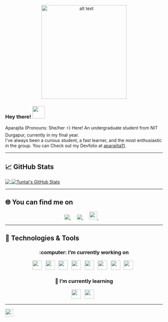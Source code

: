 <!-- header Gif -->

<div align="center">
   <img src="https://github.com/Tuntai/Tuntai/blob/main/hello.gif" alt="alt text" width="272" height="300" />
</div>

<!-- Intro -->

### Hey there!  <img src="https://raw.githubusercontent.com/MartinHeinz/MartinHeinz/master/wave.gif" width="40px">
Aparajita (Pronouns: She/her ⚡) Here! An undergraduate student from NIT Durgapur, currently in my final year.<br>
I've always been a curious student, a fast learner, and the most enthusiastic in the group. You can Check out my Devfolio at [aparajita11](https://devfolio.co/@aparajita11).
  
<hr>

<!-- Github Stats -->

## &#x1f4c8; GitHub Stats
<a href="https://github.com/Tuntai/Tuntai">
  <img align="center" src="https://github-readme-stats.vercel.app/api/top-langs/?username=Tuntai&hide=java,html,scss&title_color=00ff7f&text_color=c9cacc&icon_color=2bbc8a&bg_color=1d1f21" />
</a>

<a href="https://github.com/Tuntai/Tuntai">
  <img align="center" src="https://github-readme-stats.vercel.app/api?username=Tuntai&show_icons=true&line_height=27&count_private=true&title_color=00ff7f&text_color=c9cacc&icon_color=2bbc8a&bg_color=1d1f21" alt="Tuntai's GitHub Stats" />
</a>



<hr>
<!-- Contact -->

## :globe_with_meridians: You can find me on 
<p align='center'>
   <a href="https://www.linkedin.com/in/aparajita-paul98/" target="_blank">
      <img src="https://img.shields.io/badge/linkedin-%230077B5.svg?&style=for-the-badge&logo=linkedin&logoColor=white"/>
   </a>&nbsp;&nbsp;&nbsp;&nbsp;
   
   <a href="mailto:aparajitapaul98@gmail.com">
      <img src="https://img.shields.io/badge/gmail-%23D14836.svg?&style=for-the-badge&logo=gmail&logoColor=white"/>
   </a>&nbsp;&nbsp;&nbsp;&nbsp;
   
   <a href="https://devfolio.co/@aparajita11">
      <img height="25" src="https://gblobscdn.gitbook.com/spaces%2F-LX2wpUXI1eWMY46nkHR%2Favatar-rectangle.png?alt=media"/>
   </a>&nbsp;&nbsp;&nbsp;&nbsp; 
   
</p>
<hr>

<!-- Technology I use -->

## 🔧 Technologies & Tools

<h3 align="center"> :computer: I’m currently working on  </h3>
<p align="center">
  <code><img height="30" src="http://simpleicons.org/icons/awesomelists.svg"></code>&nbsp;&nbsp;
   <code><img height="30" src="https://simpleicons.org/icons/html5.svg"></code>&nbsp;&nbsp;
   <code><img height="30" src="http://simpleicons.org/icons/css3.svg"></code>&nbsp;&nbsp;
   <code><img height="30" src="https://simpleicons.org/icons/javascript.svg"></code>&nbsp;&nbsp;
   <code><img height="30" src="https://simpleicons.org/icons/python.svg"></code>&nbsp;&nbsp;
   <code><img height="30" src="https://simpleicons.org/icons/django.svg"></code>&nbsp;&nbsp;
   <code><img height="30" src="https://simpleicons.org/icons/flask.svg"></code>&nbsp;&nbsp;
   <code><img height="30" src="https://simpleicons.org/icons/cplusplus.svg"></code>&nbsp;&nbsp;
</p>

<h3 align="center">  🌱 I’m currently learning  </h3>
<p align="center">
 <code><img height="30" src="https://simpleicons.org/icons/node-dot-js.svg"></code>&nbsp;&nbsp;
 <code><img height="30" src="https://simpleicons.org/icons/react.svg"></code>&nbsp;&nbsp;
</p>
<hr>


<p><code><img height="25" src="https://komarev.com/ghpvc/?username=Tuntai&color=red"></code></p>
